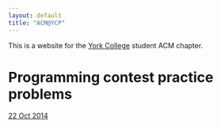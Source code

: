 ```yaml
---
layout: default
title: "ACM@YCP"
---
```


This is a website for the [York College](http://www.ycp.edu) student ACM chapter.

# Programming contest practice problems

[22 Oct 2014](practice/22oct2014/index.html)
